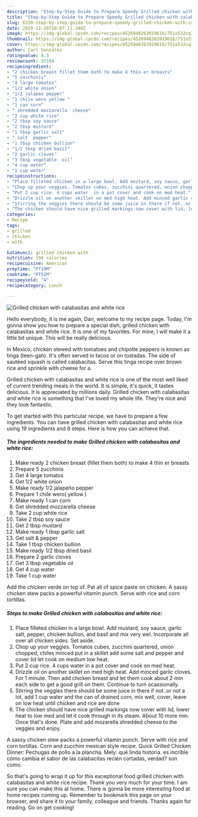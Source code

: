```yaml
---
description: "Step-by-Step Guide to Prepare Speedy Grilled chicken with calabasitas and white rice"
title: "Step-by-Step Guide to Prepare Speedy Grilled chicken with calabasitas and white rice"
slug: 6330-step-by-step-guide-to-prepare-speedy-grilled-chicken-with-calabasitas-and-white-rice
date: 2020-11-26T20:07:11.348Z
image: https://img-global.cpcdn.com/recipes/4526948263919616/751x532cq70/grilled-chicken-with-calabasitas-and-white-rice-recipe-main-photo.jpg
thumbnail: https://img-global.cpcdn.com/recipes/4526948263919616/751x532cq70/grilled-chicken-with-calabasitas-and-white-rice-recipe-main-photo.jpg
cover: https://img-global.cpcdn.com/recipes/4526948263919616/751x532cq70/grilled-chicken-with-calabasitas-and-white-rice-recipe-main-photo.jpg
author: Carl Gonzales
ratingvalue: 4.3
reviewcount: 35194
recipeingredient:
- "2 chicken breast fillet them both to make 4 thin er breasts"
- "5 zucchinis"
- "4 large tomatos"
- "1/2 white onion"
- "1/2 jalapeo pepper"
- "1 chile wero yellow "
- "1 can corn"
- " shredded mozzarella  cheese"
- "2 cup white rice"
- "2 tbsp soy sauce"
- "2 tbsp mustard"
- "1 tbsp garlic salt"
- " salt  pepper"
- "1 tbsp chicken bullion"
- "1/2 tbsp dried basil"
- "2 garlic cloves"
- "3 tbsp vegetable  oil"
- "4 cup water"
- "1 cup water"
recipeinstructions:
- "Place filleted chicken in a large bowl. Add mustard, soy sauce, garlic salt, pepper, chicken bullion, and basil and mix very wel. Incorporate all over all chicken sides. Set aside."
- "Chop up your veggies. Tomatos cubes, zucchini quartered, onion chopped, chiles minced put in a skillet add some salt and pepper and cover lid let cook on medium low heat."
- "Put 2 cup rice. 4 cups water  in a pot cover and cook on med heat."
- "Drizzle oil on another skillet on med high heat. Add minced garlic cloves. For 1 minute. Then add chicken breast and let them cook about 2 min each side to get a good grill on them. Continue to turn ocassionally."
- "Stirring the veggies there should be some juice in there if not..or not a lot, add 1 cup water and the can of drained corn, mix well, cover, leave on low heat until chicken and rice are done"
- "The chicken should have nice grilled markings now cover with lid, lower heat to low med and let it cook through in its steam. About 10 more min. Once that&#39;s done.  Plate and add mozarella  shredded cheese to the veggies and enjoy."
categories:
- Recipe
tags:
- grilled
- chicken
- with

katakunci: grilled chicken with 
nutrition: 194 calories
recipecuisine: American
preptime: "PT19M"
cooktime: "PT52M"
recipeyield: "4"
recipecategory: Lunch

---
```



![Grilled chicken with calabasitas and white rice](https://img-global.cpcdn.com/recipes/4526948263919616/751x532cq70/grilled-chicken-with-calabasitas-and-white-rice-recipe-main-photo.jpg)

Hello everybody, it is me again, Dan, welcome to my recipe page. Today, I'm gonna show you how to prepare a special dish, grilled chicken with calabasitas and white rice. It is one of my favorites. For mine, I will make it a little bit unique. This will be really delicious.

In Mexico, chicken stewed with tomatoes and chipotle peppers is known as tinga (teen-gah). It&#39;s often served in tacos or on tostadas. The side of sautéed squash is called calabacitas. Serve this tinga recipe over brown rice and sprinkle with cheese for a.

Grilled chicken with calabasitas and white rice is one of the most well liked of current trending meals in the world. It is simple, it's quick, it tastes delicious. It is appreciated by millions daily. Grilled chicken with calabasitas and white rice is something that I've loved my whole life. They're nice and they look fantastic.


To get started with this particular recipe, we have to prepare a few ingredients. You can have grilled chicken with calabasitas and white rice using 19 ingredients and 6 steps. Here is how you can achieve that.

<!--inarticleads1-->

##### The ingredients needed to make Grilled chicken with calabasitas and white rice:

1. Make ready 2 chicken breast (fillet them both) to make 4 thin er breasts
1. Prepare 5 zucchinis
1. Get 4 large tomatos
1. Get 1/2 white onion
1. Make ready 1/2 jalapeño pepper
1. Prepare 1 chile wero( yellow )
1. Make ready 1 can corn
1. Get  shredded mozzarella  cheese
1. Take 2 cup white rice
1. Take 2 tbsp soy sauce
1. Get 2 tbsp mustard
1. Make ready 1 tbsp garlic salt
1. Get  salt &amp; pepper
1. Take 1 tbsp chicken bullion
1. Make ready 1/2 tbsp dried basil
1. Prepare 2 garlic cloves
1. Get 3 tbsp vegetable  oil
1. Get 4 cup water
1. Take 1 cup water


Add the chicken verde on top of. Pat all of spice paste on chicken. A sassy chicken stew packs a powerful vitamin punch. Serve with rice and corn tortillas. 

<!--inarticleads2-->

##### Steps to make Grilled chicken with calabasitas and white rice:

1. Place filleted chicken in a large bowl. Add mustard, soy sauce, garlic salt, pepper, chicken bullion, and basil and mix very wel. Incorporate all over all chicken sides. Set aside.
1. Chop up your veggies. Tomatos cubes, zucchini quartered, onion chopped, chiles minced put in a skillet add some salt and pepper and cover lid let cook on medium low heat.
1. Put 2 cup rice. 4 cups water  in a pot cover and cook on med heat.
1. Drizzle oil on another skillet on med high heat. Add minced garlic cloves. For 1 minute. Then add chicken breast and let them cook about 2 min each side to get a good grill on them. Continue to turn ocassionally.
1. Stirring the veggies there should be some juice in there if not..or not a lot, add 1 cup water and the can of drained corn, mix well, cover, leave on low heat until chicken and rice are done
1. The chicken should have nice grilled markings now cover with lid, lower heat to low med and let it cook through in its steam. About 10 more min. Once that&#39;s done.  Plate and add mozarella  shredded cheese to the veggies and enjoy.


A sassy chicken stew packs a powerful vitamin punch. Serve with rice and corn tortillas. Corn and zucchini mexican style recipe. Quick Grilled Chicken Dinner: Pechugas de pollo a la plancha. Mely: qué linda historia. es incríble cómo cambia el sabor de las calabacitas recién cortadas, verdad? son como. 

So that's going to wrap it up for this exceptional food grilled chicken with calabasitas and white rice recipe. Thank you very much for your time. I am sure you can make this at home. There is gonna be more interesting food at home recipes coming up. Remember to bookmark this page on your browser, and share it to your family, colleague and friends. Thanks again for reading. Go on get cooking!
